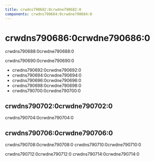 ```yaml
---
title: crwdns790682:0crwdne790682:0
components: crwdns790684:0crwdne790684:0
---
```

# crwdns790686:0crwdne790686:0

<p class="description">crwdns790688:0crwdne790688:0</p>

crwdns790690:0crwdne790690:0

- crwdns790692:0crwdne790692:0
- crwdns790694:0crwdne790694:0
- crwdns790696:0crwdne790696:0
- crwdns790698:0crwdne790698:0
- crwdns790700:0crwdne790700:0

## crwdns790702:0crwdne790702:0

crwdns790704:0crwdne790704:0

## crwdns790706:0crwdne790706:0

crwdns790708:0crwdne790708:0 crwdns790710:0crwdne790710:0

crwdns790712:0crwdne790712:0 crwdns790714:0crwdne790714:0